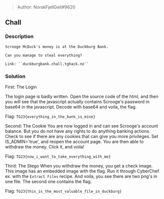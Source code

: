 > Author: NorskFjellGeit#9620

## Chall
### Description
    Scrooge McDuck's money is at the Duckburg Bank.

    Can you manage to steal everything?

    Link: ``duckburgbank.chall.tghack.no``


### Solution

First: The Login

The login page is badly written. Open the source code of the html, and then you will see that the javascript 
actually contains Scrooge's password in base64 in the javascript. Decode with base64 and voila, the flag.

Flag: `TG23{everything_in_the_bank_is_mine}`

Second: The Cookie
You are now logged in and can see Scrooge's account balance. But you do not have any rights to do anything banking actions.
Check to see if there are any cookies that can give you more privileges. Set IS_ADMIN='true', and reopen the account page. 
You are then able to withdraw the money.  Click it, and voila!

Flag: `TG23{now_i_want_to_take_everything_with_me}`

Third: The Stego
When you withdraw the money, you get a check image. This image has an embedded image with the flag. Run it through CyberChef ex. with the `Extract Files` recipe. And voila, you see there are two png's in one file. The second one contains the flag.

Flag: `TG23{this_is_the_most_valuable_file_in_duckburg}`


